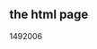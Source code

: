 <article><h2>the html page</h2><time><span class="day">14</span><span class="month">9</span><span class="year">2006</span></time></article>